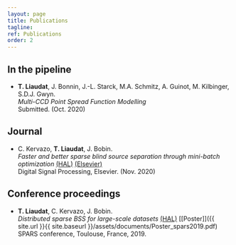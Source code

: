 ```yaml
---
layout: page
title: Publications
tagline:
ref: Publications
order: 2
---
```


## In the pipeline

* **T. Liaudat**, J. Bonnin, J.-L. Starck, M.A. Schmitz, A. Guinot, M. Kilbinger, S.D.J. Gwyn.  
    *Multi-CCD Point Spread Function Modelling*  
    Submitted. (Oct. 2020)  

## Journal

* C. Kervazo, **T. Liaudat**, J. Bobin.  
    *Faster and better sparse blind source separation through mini-batch optimization* [(HAL)](https://hal.archives-ouvertes.fr/hal-02426991/) [(Elsevier)](https://doi.org/10.1016/j.dsp.2020.102827)  
    Digital Signal Processing, Elsevier. (Nov. 2020)  

## Conference proceedings

*  **T. Liaudat**, C. Kervazo, J. Bobin.  
    *Distributed sparse BSS for large-scale datasets* [(HAL)](https://hal.archives-ouvertes.fr/hal-02088466/) [[Poster]]({{ site.url }}{{ site.baseurl }}/assets/documents/Poster_spars2019.pdf)  
    SPARS conference, Toulouse, France, 2019.  

